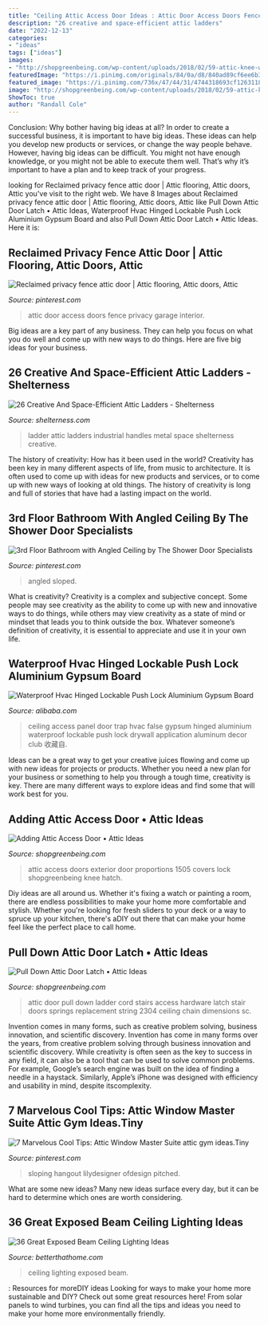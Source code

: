 ```yaml
---
title: "Ceiling Attic Access Door Ideas : Attic Door Access Doors Fence Privacy Garage Interior"
description: "26 creative and space-efficient attic ladders"
date: "2022-12-13"
categories:
- "ideas"
tags: ["ideas"]
images:
- "http://shopgreenbeing.com/wp-content/uploads/2018/02/59-attic-knee-wall-door-sealin-hatch-insulated-knee-wall-attic-throughout-size-2048-x-1536-630x380.jpg"
featuredImage: "https://i.pinimg.com/originals/84/0a/d8/840ad89cf6ee6b3b3c800903f90e7f30.jpg"
featured_image: "https://i.pinimg.com/736x/47/44/31/4744318693cf1263118f2cdde7507af3.jpg"
image: "http://shopgreenbeing.com/wp-content/uploads/2018/02/59-attic-knee-wall-door-sealin-hatch-insulated-knee-wall-attic-throughout-size-2048-x-1536-630x380.jpg"
ShowToc: true
author: "Randall Cole"
---
```



Conclusion: Why bother having big ideas at all?
In order to create a successful business, it is important to have big ideas. These ideas can help you develop new products or services, or change the way people behave. However, having big ideas can be difficult. You might not have enough knowledge, or you might not be able to execute them well. That’s why it’s important to have a plan and to keep track of your progress.

	

		
looking for Reclaimed privacy fence attic door | Attic flooring, Attic doors, Attic you've visit to the right web. We have 8 Images about Reclaimed privacy fence attic door | Attic flooring, Attic doors, Attic like Pull Down Attic Door Latch • Attic Ideas, Waterproof Hvac Hinged Lockable Push Lock Aluminium Gypsum Board and also Pull Down Attic Door Latch • Attic Ideas. Here it is:
		
    
## Reclaimed Privacy Fence Attic Door | Attic Flooring, Attic Doors, Attic

<img loading=lazy src="https://i.pinimg.com/originals/84/0a/d8/840ad89cf6ee6b3b3c800903f90e7f30.jpg" onerror="this.onerror=null;this.src='https://tse1.mm.bing.net/th?id=OIP.VXX2inJAHLnxG0nlP1LCBQHaJ4&amp;pid=15.1';" alt="Reclaimed privacy fence attic door | Attic flooring, Attic doors, Attic">

_Source: pinterest.com_

>attic door access doors fence privacy garage interior. 

	

Big ideas are a key part of any business. They can help you focus on what you do well and come up with new ways to do things. Here are five big ideas for your business.

    
## 26 Creative And Space-Efficient Attic Ladders - Shelterness

<img loading=lazy src="https://i.shelterness.com/2016/07/21-industrial-ladder-with-industrial-metal-handles.jpg" onerror="this.onerror=null;this.src='https://tse2.mm.bing.net/th?id=OIP.NjB21RUgRdBXZRTljPUqdAHaLH&amp;pid=15.1';" alt="26 Creative And Space-Efficient Attic Ladders - Shelterness">

_Source: shelterness.com_

>ladder attic ladders industrial handles metal space shelterness creative. 

	

The history of creativity: How has it been used in the world?
Creativity has been key in many different aspects of life, from music to architecture. It is often used to come up with ideas for new products and services, or to come up with new ways of looking at old things. The history of creativity is long and full of stories that have had a lasting impact on the world.

    
## 3rd Floor Bathroom With Angled Ceiling By The Shower Door Specialists

<img loading=lazy src="https://i.pinimg.com/736x/47/44/31/4744318693cf1263118f2cdde7507af3.jpg" onerror="this.onerror=null;this.src='https://tse2.mm.bing.net/th?id=OIP.WsxI8qeAGSr7KhhvyFE72QHaKr&amp;pid=15.1';" alt="3rd Floor Bathroom with Angled Ceiling by The Shower Door Specialists">

_Source: pinterest.com_

>angled sloped. 

	

What is creativity?
Creativity is a complex and subjective concept. Some people may see creativity as the ability to come up with new and innovative ways to do things, while others may view creativity as a state of mind or mindset that leads you to think outside the box. Whatever someone’s definition of creativity, it is essential to appreciate and use it in your own life.

    
## Waterproof Hvac Hinged Lockable Push Lock Aluminium Gypsum Board

<img loading=lazy src="https://sc02.alicdn.com/kf/HTB10NrpHVXXXXaRXVXXq6xXFXXXF/223442475/HTB10NrpHVXXXXaRXVXXq6xXFXXXF.jpg" onerror="this.onerror=null;this.src='https://tse2.mm.bing.net/th?id=OIP.t5kkYVOzbn7RW9yNZ1o9VwHaES&amp;pid=15.1';" alt="Waterproof Hvac Hinged Lockable Push Lock Aluminium Gypsum Board">

_Source: alibaba.com_

>ceiling access panel door trap hvac false gypsum hinged aluminium waterproof lockable push lock drywall application aluminum decor club 收藏自. 

	

Ideas can be a great way to get your creative juices flowing and come up with new ideas for projects or products. Whether you need a new plan for your business or something to help you through a tough time, creativity is key. There are many different ways to explore ideas and find some that will work best for you.

    
## Adding Attic Access Door • Attic Ideas

<img loading=lazy src="http://shopgreenbeing.com/wp-content/uploads/2018/02/59-attic-knee-wall-door-sealin-hatch-insulated-knee-wall-attic-throughout-size-2048-x-1536-630x380.jpg" onerror="this.onerror=null;this.src='https://tse3.mm.bing.net/th?id=OIP.UZpsCWO76_MhPMfSETT6XAHaEd&amp;pid=15.1';" alt="Adding Attic Access Door • Attic Ideas">

_Source: shopgreenbeing.com_

>attic access doors exterior door proportions 1505 covers lock shopgreenbeing knee hatch. 

	

Diy ideas are all around us. Whether it's fixing a watch or painting a room, there are endless possibilities to make your home more comfortable and stylish. Whether you're looking for fresh sliders to your deck or a way to spruce up your kitchen, there's aDIY out there that can make your home feel like the perfect place to call home.

    
## Pull Down Attic Door Latch • Attic Ideas

<img loading=lazy src="http://shopgreenbeing.com/wp-content/uploads/2018/02/attic-door-hardware-attic-ladder-replacement-springs-pair-sc-1-inside-dimensions-2304-x-3072.jpg" onerror="this.onerror=null;this.src='https://tse4.mm.bing.net/th?id=OIP.GHgw5qElf1iIrlDOJO8n2gHaJ4&amp;pid=15.1';" alt="Pull Down Attic Door Latch • Attic Ideas">

_Source: shopgreenbeing.com_

>attic door pull down ladder cord stairs access hardware latch stair doors springs replacement string 2304 ceiling chain dimensions sc. 

	

Invention comes in many forms, such as creative problem solving, business innovation, and scientific discovery.
Invention has come in many forms over the years, from creative problem solving through business innovation and scientific discovery. While creativity is often seen as the key to success in any field, it can also be a tool that can be used to solve common problems. For example, Google’s search engine was built on the idea of finding a needle in a haystack. Similarly, Apple’s iPhone was designed with efficiency and usability in mind, despite itscomplexity.

    
## 7 Marvelous Cool Tips: Attic Window Master Suite Attic Gym Ideas.Tiny

<img loading=lazy src="https://i.pinimg.com/736x/c7/03/c2/c703c2f34296b2ef1b45975d0a8ac9c6.jpg" onerror="this.onerror=null;this.src='https://tse1.mm.bing.net/th?id=OIP.02XZT4lyS-LlPiaszUY6FAHaKA&amp;pid=15.1';" alt="7 Marvelous Cool Tips: Attic Window Master Suite attic gym ideas.Tiny">

_Source: pinterest.com_

>sloping hangout lilydesigner ofdesign pitched. 

	

What are some new ideas?
Many new ideas surface every day, but it can be hard to determine which ones are worth considering.

    
## 36 Great Exposed Beam Ceiling Lighting Ideas

<img loading=lazy src="https://betterthathome.com/wp-content/uploads/2017/10/6-exposed-beam-ceiling-lighting-ideas.jpg" onerror="this.onerror=null;this.src='https://tse1.mm.bing.net/th?id=OIP.PX0-29W4kbGo55Tb4h50kgHaLH&amp;pid=15.1';" alt="36 Great Exposed Beam Ceiling Lighting Ideas">

_Source: betterthathome.com_

>ceiling lighting exposed beam. 

	

: Resources for moreDIY ideas
Looking for ways to make your home more sustainable and DIY? Check out some great resources here! From solar panels to wind turbines, you can find all the tips and ideas you need to make your home more environmentally friendly.

